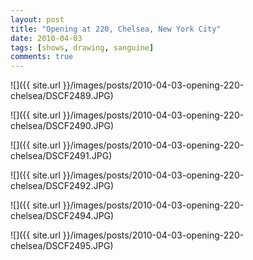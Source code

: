 ```yaml
---
layout: post
title: "Opening at 220, Chelsea, New York City"
date: 2010-04-03
tags: [shows, drawing, sanguine]
comments: true
---
```

![]({{ site.url }}/images/posts/2010-04-03-opening-220-chelsea/DSCF2489.JPG)

![]({{ site.url }}/images/posts/2010-04-03-opening-220-chelsea/DSCF2490.JPG)

![]({{ site.url }}/images/posts/2010-04-03-opening-220-chelsea/DSCF2491.JPG)

![]({{ site.url }}/images/posts/2010-04-03-opening-220-chelsea/DSCF2492.JPG)

![]({{ site.url }}/images/posts/2010-04-03-opening-220-chelsea/DSCF2494.JPG)

![]({{ site.url }}/images/posts/2010-04-03-opening-220-chelsea/DSCF2495.JPG)

